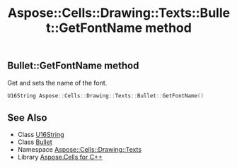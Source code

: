 ﻿---
title: Aspose::Cells::Drawing::Texts::Bullet::GetFontName method
linktitle: GetFontName
second_title: Aspose.Cells for C++ API Reference
description: 'Aspose::Cells::Drawing::Texts::Bullet::GetFontName method. Get and sets the name of the font in C++.'
type: docs
weight: 900
url: /cpp/aspose.cells.drawing.texts/bullet/getfontname/
---
## Bullet::GetFontName method


Get and sets the name of the font.

```cpp
U16String Aspose::Cells::Drawing::Texts::Bullet::GetFontName()
```

## See Also

* Class [U16String](../../../aspose.cells/u16string/)
* Class [Bullet](../)
* Namespace [Aspose::Cells::Drawing::Texts](../../)
* Library [Aspose.Cells for C++](../../../)
